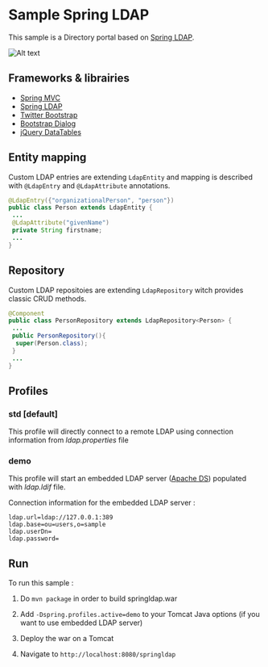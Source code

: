 # Sample Spring LDAP

This sample is a Directory portal based on [Spring LDAP].

![Alt text](https://cloud.githubusercontent.com/assets/16703873/12781330/01d25614-ca74-11e5-8d27-e880f83d311b.png)

## Frameworks & librairies

- [Spring MVC]
- [Spring LDAP]
- [Twitter Bootstrap]
- [Bootstrap Dialog]
- [jQuery DataTables]

## Entity mapping

Custom LDAP entries are extending `LdapEntity` and mapping is described with `@LdapEntry` and `@LdapAttribute` annotations.

``` java
@LdapEntry({"organizationalPerson", "person"})
public class Person extends LdapEntity {
 ...
 @LdapAttribute("givenName")
 private String firstname;
 ...
}
```

## Repository

Custom LDAP repositoies are extending `LdapRepository` witch provides classic CRUD methods.

``` java
@Component
public class PersonRepository extends LdapRepository<Person> {
 ...
 public PersonRepository(){
  super(Person.class);
 }
 ...
}
```

## Profiles

### std [default]
This profile will directly connect to a remote LDAP using connection information from _ldap.properties_ file

### demo
This profile will start an embedded LDAP server ([Apache DS]) populated with _ldap.ldif_ file.

Connection information for the embedded LDAP server :
```
ldap.url=ldap://127.0.0.1:389
ldap.base=ou=users,o=sample
ldap.userDn=
ldap.password=
```

## Run
To run this sample :

1. Do `mvn package` in order to build springldap.war
2. Add `-Dspring.profiles.active=demo` to your Tomcat Java options (if you want to use embedded LDAP server)
3. Deploy the war on a Tomcat
4. Navigate to `http://localhost:8080/springldap`

   [Spring MVC]: <http://projects.spring.io/spring-framework/>
   [Spring LDAP]: <http://projects.spring.io/spring-ldap/>
   [Twitter Bootstrap]: <http://twitter.github.com/bootstrap/>
   [Bootstrap Dialog]: <https://nakupanda.github.io/bootstrap3-dialog/>
   [jQuery DataTables]: <http://datatables.net/>
   [Apache DS]: <https://directory.apache.org/apacheds/>
